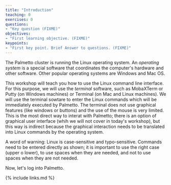 ```yaml
---
title: "Introduction"
teaching: 0
exercises: 0
questions:
- "Key question (FIXME)"
objectives:
- "First learning objective. (FIXME)"
keypoints:
- "First key point. Brief Answer to questions. (FIXME)"
---
```

The Palmetto cluster is running the Linux operating system. An *operating system* is a special software that coordinates the computer's hardware and other software. Other popular operating systems are Windows and Mac OS. 

This workshop will teach you how to use the Linux command line interface. For this purpose, we will use the *terminal* software, such as MobaXTerm or Putty (on Windows machines) or Terminal (on Mac and Linux machines). We will use the terminal sowtare to enter the Linux commands which will be immediately executed by Palmetto. The terminal does not use graphical features (like windows or buttons) and the use of the mouse is very limited. This is the most direct way to interat with Palmetto; there is an option of graphical user interface (whih we will not cover in today's workshop), but this way is indirect because the graphical interaction needs to be translated into Linux commands by the operating system.    

A word of warning: Linux is case-sensitive and typo-sensitive. Commands need to be entered directly as shown; it is important to use the right case (upper o lower), to use spaces when they are needed, and not to use spaces when they are not needed.

Now, let's log into Palmetto.

{% include links.md %}

